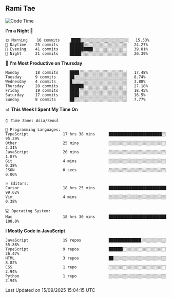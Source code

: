 ## Rami Tae

<!--START_SECTION:waka-->
![Code Time](http://img.shields.io/badge/Code%20Time-2%2C624%20hrs%2041%20mins-blue)

**I'm a Night 🦉** 

```text
🌞 Morning    16 commits     ████░░░░░░░░░░░░░░░░░░░░░   15.53% 
🌆 Daytime    25 commits     ██████░░░░░░░░░░░░░░░░░░░   24.27% 
🌃 Evening    41 commits     ██████████░░░░░░░░░░░░░░░   39.81% 
🌙 Night      21 commits     █████░░░░░░░░░░░░░░░░░░░░   20.39%

```
📅 **I'm Most Productive on Thursday** 

```text
Monday       18 commits     ████░░░░░░░░░░░░░░░░░░░░░   17.48% 
Tuesday      9 commits      ██░░░░░░░░░░░░░░░░░░░░░░░   8.74% 
Wednesday    4 commits      █░░░░░░░░░░░░░░░░░░░░░░░░   3.88% 
Thursday     28 commits     ██████░░░░░░░░░░░░░░░░░░░   27.18% 
Friday       19 commits     ████░░░░░░░░░░░░░░░░░░░░░   18.45% 
Saturday     17 commits     ████░░░░░░░░░░░░░░░░░░░░░   16.5% 
Sunday       8 commits      ██░░░░░░░░░░░░░░░░░░░░░░░   7.77%

```


📊 **This Week I Spent My Time On** 

```text
⌚︎ Time Zone: Asia/Seoul

💬 Programming Languages: 
TypeScript               17 hrs 38 mins      ███████████████████████░░   95.39% 
Other                    25 mins             ░░░░░░░░░░░░░░░░░░░░░░░░░   2.31% 
JavaScript               20 mins             ░░░░░░░░░░░░░░░░░░░░░░░░░   1.87% 
Git                      4 mins              ░░░░░░░░░░░░░░░░░░░░░░░░░   0.38% 
JSON                     0 secs              ░░░░░░░░░░░░░░░░░░░░░░░░░   0.06%

🔥 Editors: 
Cursor                   18 hrs 25 mins      █████████████████████████   99.62% 
Vim                      4 mins              ░░░░░░░░░░░░░░░░░░░░░░░░░   0.38%

💻 Operating System: 
Mac                      18 hrs 30 mins      █████████████████████████   100.0%

```

**I Mostly Code in JavaScript** 

```text
JavaScript               19 repos            ██████████████░░░░░░░░░░░   55.88% 
TypeScript               9 repos             ██████░░░░░░░░░░░░░░░░░░░   26.47% 
HTML                     3 repos             ██░░░░░░░░░░░░░░░░░░░░░░░   8.82% 
CSS                      1 repo              ░░░░░░░░░░░░░░░░░░░░░░░░░   2.94% 
Python                   1 repo              ░░░░░░░░░░░░░░░░░░░░░░░░░   2.94%

```



 Last Updated on 15/09/2025 15:04:15 UTC
<!--END_SECTION:waka-->
